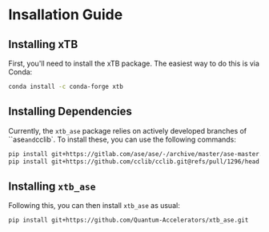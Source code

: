 # Insallation Guide

## Installing xTB

First, you'll need to install the xTB package. The easiest way to do this is via Conda:

```bash
conda install -c conda-forge xtb
```

## Installing Dependencies

Currently, the `xtb_ase` package relies on actively developed branches of ``ase` and `cclib`. To install these, you can use the following commands:

```bash
pip install git+https://gitlab.com/ase/ase/-/archive/master/ase-master.zip
pip install git+https://github.com/cclib/cclib.git@refs/pull/1296/head
```

## Installing `xtb_ase`

Following this, you can then install `xtb_ase` as usual:

```bash
pip install git+https://github.com/Quantum-Accelerators/xtb_ase.git
```
